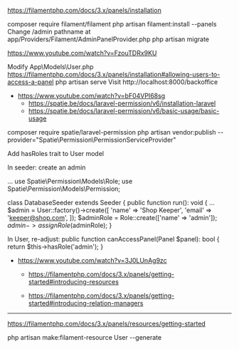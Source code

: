 https://filamentphp.com/docs/3.x/panels/installation

composer require filament/filament
php artisan filament:install --panels
Change /admin pathname at app/Providers/Filament/AdminPanelProvider.php
php artisan migrate

https://www.youtube.com/watch?v=FzouTDRx9KU

Modify App\Models\User.php https://filamentphp.com/docs/3.x/panels/installation#allowing-users-to-access-a-panel
php artisan serve 
Visit http://localhost:8000/backoffice

- https://www.youtube.com/watch?v=bF04VPI68sg
    - https://spatie.be/docs/laravel-permission/v6/installation-laravel
    - https://spatie.be/docs/laravel-permission/v6/basic-usage/basic-usage

composer require spatie/laravel-permission
php artisan vendor:publish --provider="Spatie\Permission\PermissionServiceProvider"

Add hasRoles trait to User model

In seeder: create an admin

...
use Spatie\Permission\Models\Role;
use Spatie\Permission\Models\Permission;

class DatabaseSeeder extends Seeder
{
    public function run(): void
    {
    	...
        $admin = User::factory()->create([
            'name' => 'Shop Keeper',
            'email' => 'keeper@shop.com',
        ]);
        $adminRole = Role::create(['name' => 'admin']);
        $admin->assignRole($adminRole);
    }

In User, re-adjust:
    public function canAccessPanel(Panel $panel): bool
    {
        return $this->hasRole('admin');
    }

- https://www.youtube.com/watch?v=3J0LUnAg9zc
    - https://filamentphp.com/docs/3.x/panels/getting-started#introducing-resources

    - https://filamentphp.com/docs/3.x/panels/getting-started#introducing-relation-managers


---

https://filamentphp.com/docs/3.x/panels/resources/getting-started

php artisan make:filament-resource User --generate
